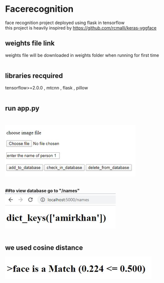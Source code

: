 # Facerecognition
face recognition project deployed using flask in tensorflow</br>
this project is heavily inspired by https://github.com/rcmalli/keras-vggface</br>
## **weights file link**</br>
weights file will be downloaded in weights folder when running for first time </br></br>

## **libraries recquired**
tensorflow>=2.0.0 , mtcnn , flask , pillow</br></br>

## **run app.py**</br></br>

![snip](snip.JPG)</br></br></br>
**##to view database go to "/names"**</br>
![snip2](snip2.JPG)</br></br>

## we used cosine distance
![snip3](snip3.JPG)

